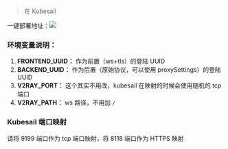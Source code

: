 # 

> 在 Kubesail 

一键部署地址：<a href="https://kubesail.com/template/kullex/v2dock-kubesail"><img src="https://img.shields.io/badge/1--Click-Deploy%20on%20Kubernetes-blue" /></a>

### 环境变量说明：

1. **FRONTEND_UUID：** 作为前置（ws+tls）的登陆 UUID
2. **BACKEND_UUID：** 作为后置（原始协议，可以使用 proxySettings）的登陆 UUID
3. **V2RAY_PORT：** 这个其实不用改，kubesail 在映射的时候会使用随机的 tcp 端口
4. **V2RAY_PATH：** ws 路径，不用加 `/`


### Kubesail 端口映射

请将 9199 端口作为 tcp 端口映射，将 8118 端口作为 HTTPS 映射
